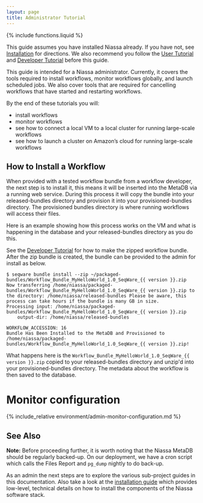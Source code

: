 ```yaml
---
layout: page
title: Administrator Tutorial
---
```

{% include functions.liquid %}

This guide assumes you have installed Niassa already. If you have not, see 
[Installation]({{version_url}}/installation) for directions. We also recommend
you follow the [User Tutorial]({{version_url}}/getting-started-user-tutorial) and
[Developer Tutorial]({{version_url}}/getting-started-developer-tutorial) before this
guide.

This guide is intended for a Niassa administrator. Currently, it covers the
tools required to install workflows, monitor workflows globally, and launch
scheduled jobs. We also cover tools that are required for cancelling workflows
that have started and restarting workflows.

<!--In the near future, this guide will also include information on how to setup
Niassa at your site or on the cloud.  It focuses on what you need to do to get
“real” work done e.g. to run workflows you create on datasets that require
multiple nodes to analyze the data in a reasonable amount of time.  There are
basically two approaches for this, connect the VirtualBox VM to a cluster at
your local site or to launch a full Niassa cluster on EC2 using Starcluster.
Either of these approaches will leave you with a system that can process large
amounts of data. This guide assumes you are an IT admin at your site or are
working with an admin since some of the steps will require “root” privileges.
-->

By the end of these tutorials you will:

* install workflows
* monitor workflows
* see how to connect a local VM to a local cluster for running large-scale workflows
* see how to launch a cluster on Amazon’s cloud for running large-scale workflows

## How to Install a Workflow

<!-- make this install from a zip for the admin guide --> 
When provided with a tested workflow bundle from a workflow developer, the next step
is to install it, this means it will be inserted into the MetaDB via a running
web service.  During this process it will copy the bundle into your
released-bundles directory and provision it into your provisioned-bundles
directory. The provisioned bundles directory is where running workflows will
access their files.

Here is an example showing how this process works on the VM and what is
happening in the database and your released-bundles directory as you do this.

See the [Developer Tutorial]({{version_url}}/getting-started-developer-tutorial) for
how to make the zipped workflow bundle. After the zip bundle is created, the
bundle can be provided to the admin for install as below.

```
$ seqware bundle install --zip ~/packaged-bundles/Workflow_Bundle_MyHelloWorld_1.0_SeqWare_{{ version }}.zip 
Now transferring /home/niassa/packaged-bundles/Workflow_Bundle_MyHelloWorld_1.0_SeqWare_{{ version }}.zip to the directory: /home/niassa/released-bundles Please be aware, this process can take hours if the bundle is many GB in size.
Processing input: /home/niassa/packaged-bundles/Workflow_Bundle_MyHelloWorld_1.0_SeqWare_{{ version }}.zip
	output-dir: /home/niassa/released-bundles
	
WORKFLOW_ACCESSION: 16
Bundle Has Been Installed to the MetaDB and Provisioned to /home/niassa/packaged-bundles/Workflow_Bundle_MyHelloWorld_1.0_SeqWare_{{ version }}.zip!
```

What happens here is the `Workflow_Bundle_MyHelloWorld_1.0_SeqWare_{{ version }}.zip` copied to your released-bundles directory and unzip'd into your provisioned-bundles directory. The metadata about the workflow is then saved to the database.

# Monitor configuration

{% include_relative environment/admin-monitor-configuration.md %}

## See Also

**Note:**
Before proceeding further, it is worth noting that the Niassa MetaDB should be regularly backed-up. 
On our deployment, we have a cron script which calls the Files Report and `pg_dump` nightly to do back-up. 


As an admin the next steps are to explore the various sub-project guides in
this documentation.  Also take a look at the 
[installation guide]({{version_url}}/installation) which provides low-level, technical
details on how to install the components of the Niassa software stack. 


<!--
## Coming Soon

We are also preparing guides which will walk administrators through

* Hooking up to an SGE cluster (Oozie)
* Hooking up to an Oozie cluster
* Hooking up to an LSF cluster
-->

